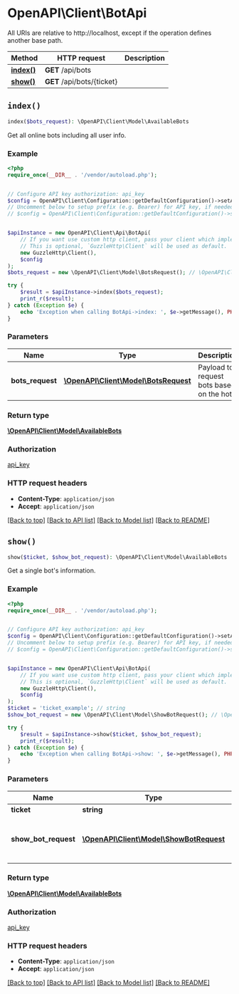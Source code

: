 # OpenAPI\Client\BotApi

All URIs are relative to http://localhost, except if the operation defines another base path.

| Method | HTTP request | Description |
| ------------- | ------------- | ------------- |
| [**index()**](BotApi.md#index) | **GET** /api/bots |  |
| [**show()**](BotApi.md#show) | **GET** /api/bots/{ticket} |  |


## `index()`

```php
index($bots_request): \OpenAPI\Client\Model\AvailableBots
```



Get all online bots including all user info.

### Example

```php
<?php
require_once(__DIR__ . '/vendor/autoload.php');


// Configure API key authorization: api_key
$config = OpenAPI\Client\Configuration::getDefaultConfiguration()->setApiKey('x-auth-token', 'YOUR_API_KEY');
// Uncomment below to setup prefix (e.g. Bearer) for API key, if needed
// $config = OpenAPI\Client\Configuration::getDefaultConfiguration()->setApiKeyPrefix('x-auth-token', 'Bearer');


$apiInstance = new OpenAPI\Client\Api\BotApi(
    // If you want use custom http client, pass your client which implements `GuzzleHttp\ClientInterface`.
    // This is optional, `GuzzleHttp\Client` will be used as default.
    new GuzzleHttp\Client(),
    $config
);
$bots_request = new \OpenAPI\Client\Model\BotsRequest(); // \OpenAPI\Client\Model\BotsRequest | Payload to request bots based on the hotel

try {
    $result = $apiInstance->index($bots_request);
    print_r($result);
} catch (Exception $e) {
    echo 'Exception when calling BotApi->index: ', $e->getMessage(), PHP_EOL;
}
```

### Parameters

| Name | Type | Description  | Notes |
| ------------- | ------------- | ------------- | ------------- |
| **bots_request** | [**\OpenAPI\Client\Model\BotsRequest**](../Model/BotsRequest.md)| Payload to request bots based on the hotel | |

### Return type

[**\OpenAPI\Client\Model\AvailableBots**](../Model/AvailableBots.md)

### Authorization

[api_key](../../README.md#api_key)

### HTTP request headers

- **Content-Type**: `application/json`
- **Accept**: `application/json`

[[Back to top]](#) [[Back to API list]](../../README.md#endpoints)
[[Back to Model list]](../../README.md#models)
[[Back to README]](../../README.md)

## `show()`

```php
show($ticket, $show_bot_request): \OpenAPI\Client\Model\AvailableBots
```



Get a single bot's information.

### Example

```php
<?php
require_once(__DIR__ . '/vendor/autoload.php');


// Configure API key authorization: api_key
$config = OpenAPI\Client\Configuration::getDefaultConfiguration()->setApiKey('x-auth-token', 'YOUR_API_KEY');
// Uncomment below to setup prefix (e.g. Bearer) for API key, if needed
// $config = OpenAPI\Client\Configuration::getDefaultConfiguration()->setApiKeyPrefix('x-auth-token', 'Bearer');


$apiInstance = new OpenAPI\Client\Api\BotApi(
    // If you want use custom http client, pass your client which implements `GuzzleHttp\ClientInterface`.
    // This is optional, `GuzzleHttp\Client` will be used as default.
    new GuzzleHttp\Client(),
    $config
);
$ticket = 'ticket_example'; // string
$show_bot_request = new \OpenAPI\Client\Model\ShowBotRequest(); // \OpenAPI\Client\Model\ShowBotRequest | Payload to request a single based on the hotel

try {
    $result = $apiInstance->show($ticket, $show_bot_request);
    print_r($result);
} catch (Exception $e) {
    echo 'Exception when calling BotApi->show: ', $e->getMessage(), PHP_EOL;
}
```

### Parameters

| Name | Type | Description  | Notes |
| ------------- | ------------- | ------------- | ------------- |
| **ticket** | **string**|  | |
| **show_bot_request** | [**\OpenAPI\Client\Model\ShowBotRequest**](../Model/ShowBotRequest.md)| Payload to request a single based on the hotel | |

### Return type

[**\OpenAPI\Client\Model\AvailableBots**](../Model/AvailableBots.md)

### Authorization

[api_key](../../README.md#api_key)

### HTTP request headers

- **Content-Type**: `application/json`
- **Accept**: `application/json`

[[Back to top]](#) [[Back to API list]](../../README.md#endpoints)
[[Back to Model list]](../../README.md#models)
[[Back to README]](../../README.md)
